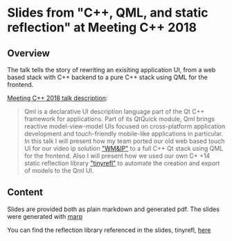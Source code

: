 Slides from "C++, QML, and static reflection" at Meeting C++ 2018
=================================================================

Overview
--------

The talk tells the story of rewriting an exisiting application UI, from a web based stack with C++ backend to a pure C++ stack using QML for the frontend.

[Meeting C++ 2018 talk description](https://meetingcpp.com/2018/Talks/items/Cpp__QML__and_static_reflection.html):

> Qml is a declarative UI description language part of the Qt C++ framework for applications. Part of its QtQuick module, Qml brings reactive model-view-model UIs focused on cross-platform application development and touch-friendly mobile-like applications in particular.
In this talk I will present how my team ported our old web based touch UI for our video ip solution ["WM&IP"](https://www.bytechplanet.com/w-and-m/watch-mochi-ip-digital-video-intercommunication-with-ip-technology/) to a full C++ Qt stack using QML for the frontend. Also I will present how we used our own C+ +14 static reflection library ["tinyrefl"](https://github.com/Manu343726/tinyrefl) to automate the creation and export of models to the Qml UI.

Content
-------

Slides are provided both as plain markdown and generated pdf. The slides were generated with [marp](https://yhatt.github.io/marp/)

You can find the reflection library referenced in the slides, tinyrefl, [here](https://github.com/Manu343726/tinyrefl)
